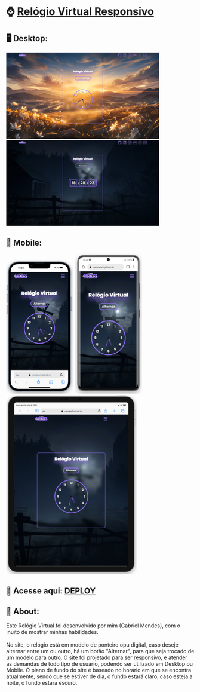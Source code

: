 # ⌚ [Relógio Virtual Responsivo](https://mendesx5.github.io/VirtualClock/)

<div>
  <h2>🖥 Desktop:</h2>
  <img src="image/clock-print1.png" width="410px">
  <img src="image/clock-print5.png" width="410px">
</div>

<div>
  <h2>📱 Mobile:</h2>
  <img src="image/clock-print2.png" width="180px">
  <img src="image/clock-print4.png" width="180px">
  <img src="image/clock-print3.png" width="350px">
</div>

## 🔎 Acesse aqui: [DEPLOY](https://mendesx5.github.io/VirtualClock/)
## 📝 About:
<p>
  Este Relógio Virtual foi desenvolvido por mim (Gabriel Mendes), com o inuito de mostrar minhas habilidades. <br><br>
  No site, o relógio está em modelo de ponteiro opu digital, caso deseje alternar entre um ou outro, há um botão "Alternar", 
  para que seja trocado de um modelo para outro. O site foi projetado para ser responsivo, e atender as demandas de todo tipo 
  de usuário, podendo ser utilizado em Desktop ou Mobile.
  O plano de fundo do site é baseado no horário em que se encontra atualmente, sendo que se estiver de dia, o fundo estará claro, 
  caso esteja a noite, o fundo estara escuro.
</p>
